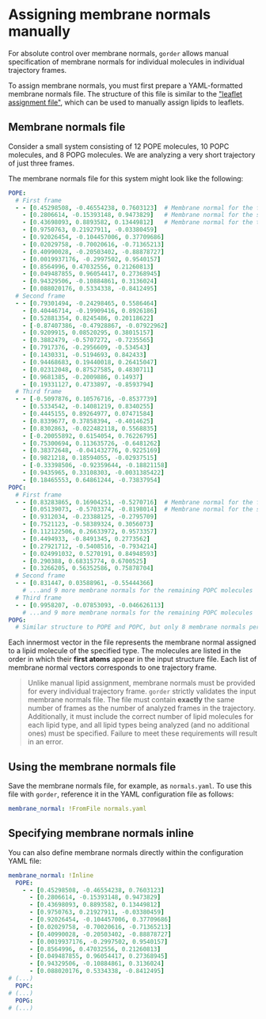 # Assigning membrane normals manually

For absolute control over membrane normals, `gorder` allows manual specification of membrane normals for individual molecules in individual trajectory frames.

To assign membrane normals, you must first prepare a YAML-formatted membrane normals file. The structure of this file is similar to the ["leaflet assignment file"](leaflets_assignment_file.md#leaflet-assignment-file), which can be used to manually assign lipids to leaflets.

## Membrane normals file

Consider a small system consisting of 12 POPE molecules, 10 POPC molecules, and 8 POPG molecules. We are analyzing a very short trajectory of just three frames.

The membrane normals file for this system might look like the following:

```yaml
POPE:
  # First frame
  - - [0.45298508, -0.46554238, 0.7603123]  # Membrane normal for the first POPE molecule
    - [0.2806614, -0.15393148, 0.9473829]   # Membrane normal for the second POPE molecule   
    - [0.43698093, 0.8893582, 0.13449812]   # Membrane normal for the third POPE molecule
    - [0.9750763, 0.21927911, -0.03380459]
    - [0.92026454, -0.104457006, 0.37709686]
    - [0.02029758, -0.70020616, -0.71365213]
    - [0.40990028, -0.20503402, -0.88878727]
    - [0.0019937176, -0.2997502, 0.9540157]
    - [0.8564996, 0.47032556, 0.21260813]
    - [0.049487855, 0.96054417, 0.27368945]
    - [0.94329506, -0.10884861, 0.3136024]
    - [0.088020176, 0.5334338, -0.8412495]
  # Second frame
  - - [0.79301494, -0.24298465, 0.5586464]
    - [0.40446714, -0.19909416, 0.8926186]
    - [0.52881354, 0.8245486, 0.20118622]
    - [-0.87407386, -0.47928867, -0.07922962]
    - [0.9209915, 0.08520295, 0.38015157]
    - [0.3882479, -0.5707272, -0.7235565]
    - [0.7917376, -0.2956609, -0.534543]
    - [0.1430331, -0.5194693, 0.842433]
    - [0.94468683, 0.19440018, 0.26415047]
    - [0.02312048, 0.87527585, 0.4830711]
    - [0.9681385, -0.2009886, 0.14937]
    - [0.19331127, 0.4733897, -0.8593794]
  # Third frame
  - - [-0.5097876, 0.10576716, -0.8537739]
    - [0.5334542, -0.14081219, 0.8340255]
    - [0.4445155, 0.89264977, 0.07471584]
    - [0.8339677, 0.37858394, -0.4014625]
    - [0.8302863, -0.022482118, 0.5568835]
    - [-0.20055892, 0.6154054, 0.76226795]
    - [0.75300694, 0.113635726, -0.6481262]
    - [0.38372648, -0.041432776, 0.9225169]
    - [0.9821218, 0.18594055, -0.02937515]
    - [-0.33398506, -0.92359644, -0.18821158]
    - [0.9435965, 0.33108303, -0.0031385422]
    - [0.18465553, 0.64861244, -0.73837954]
POPC:
  # First frame
  - - [0.83283865, 0.16904251, -0.5270716]  # Membrane normal for the first POPC molecule
    - [0.05139073, -0.5703374, -0.8198014]  # Membrane normal for the second POPC molecule
    - [0.9312034, -0.23388125, -0.2795709]
    - [0.7521123, -0.58389324, 0.3056073]
    - [0.112122506, 0.26633972, 0.9573357]
    - [0.4494933, -0.8491345, 0.2773562]
    - [0.27921712, -0.5408516, -0.7934214]
    - [0.024991032, 0.5270191, 0.84948593]
    - [0.290388, 0.68315774, 0.6700525]
    - [0.3266205, 0.56352586, 0.75878704]
  # Second frame
  - - [0.831447, 0.03588961, -0.55444366]
    # ...and 9 more membrane normals for the remaining POPC molecules
  # Third frame
  - - [0.9958207, -0.07853093, -0.046626113]
    # ...and 9 more membrane normals for the remaining POPC molecules
POPG:
  # Similar structure to POPE and POPC, but only 8 membrane normals per frame
```

Each innermost vector in the file represents the membrane normal assigned to a lipid molecule of the specified type. The molecules are listed in the order in which their **first atoms** appear in the input structure file. Each list of membrane normal vectors corresponds to one trajectory frame.

> Unlike manual lipid assignment, membrane normals must be provided for every individual trajectory frame. `gorder` strictly validates the input membrane normals file. The file must contain **exactly** the same number of frames as the number of analyzed frames in the trajectory. Additionally, it must include the correct number of lipid molecules for each lipid type, and all lipid types being analyzed (and no additional ones) must be specified. Failure to meet these requirements will result in an error.

## Using the membrane normals file

Save the membrane normals file, for example, as `normals.yaml`. To use this file with `gorder`, reference it in the YAML configuration file as follows:

```yaml
membrane_normal: !FromFile normals.yaml
```

## Specifying membrane normals inline

You can also define membrane normals directly within the configuration YAML file:

```yaml
membrane_normal: !Inline
  POPE:
    - - [0.45298508, -0.46554238, 0.7603123] 
      - [0.2806614, -0.15393148, 0.9473829] 
      - [0.43698093, 0.8893582, 0.13449812]
      - [0.9750763, 0.21927911, -0.03380459]
      - [0.92026454, -0.104457006, 0.37709686]
      - [0.02029758, -0.70020616, -0.71365213]
      - [0.40990028, -0.20503402, -0.88878727]
      - [0.0019937176, -0.2997502, 0.9540157]
      - [0.8564996, 0.47032556, 0.21260813]
      - [0.049487855, 0.96054417, 0.27368945]
      - [0.94329506, -0.10884861, 0.3136024]
      - [0.088020176, 0.5334338, -0.8412495]
# (...)
  POPC:
# (...)
  POPG:
# (...)
```